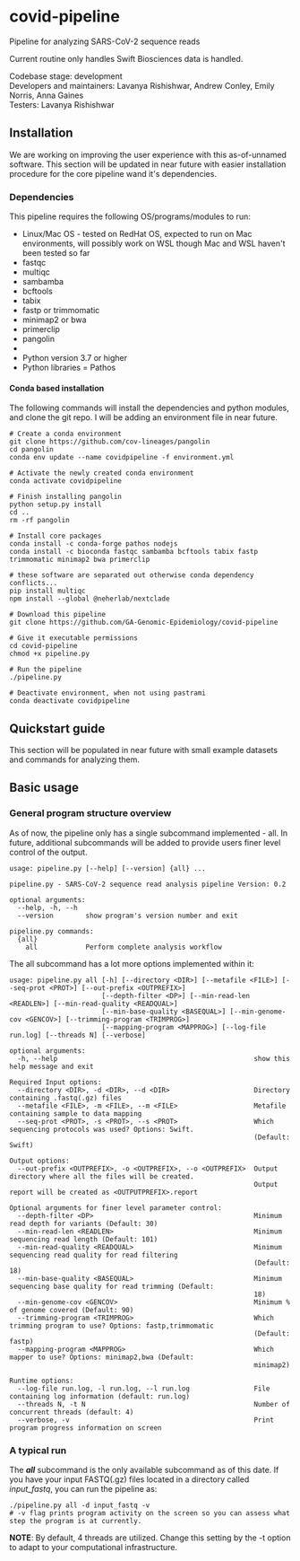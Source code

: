 # covid-pipeline
Pipeline for analyzing SARS-CoV-2 sequence reads  

Current routine only handles Swift Biosciences data is handled.  

Codebase stage: development  
Developers and maintainers: Lavanya Rishishwar, Andrew Conley, Emily Norris, Anna Gaines  
Testers: Lavanya Rishishwar  


## Installation
We are working on improving the user experience with this as-of-unnamed software.  This section will be updated in near future with easier installation procedure for the core pipeline wand it's dependencies.

### Dependencies
This pipeline requires the following OS/programs/modules to run:
* Linux/Mac OS - tested on RedHat OS, expected to run on Mac environments, will possibly work on WSL though Mac and WSL haven't been tested so far
* fastqc
* multiqc
* sambamba
* bcftools
* tabix
* fastp or trimmomatic
* minimap2 or bwa
* primerclip
* pangolin 
* 
* Python version 3.7 or higher
* Python libraries = Pathos



#### Conda based installation
The following commands will install the dependencies and python modules, and clone the git repo.  I will be adding an environment file in near future.
```
# Create a conda environment
git clone https://github.com/cov-lineages/pangolin
cd pangolin
conda env update --name covidpipeline -f environment.yml

# Activate the newly created conda environment
conda activate covidpipeline

# Finish installing pangolin
python setup.py install
cd ..
rm -rf pangolin

# Install core packages
conda install -c conda-forge pathos nodejs
conda install -c bioconda fastqc sambamba bcftools tabix fastp trimmomatic minimap2 bwa primerclip

# these software are separated out otherwise conda dependency conflicts...
pip install multiqc
npm install --global @neherlab/nextclade

# Download this pipeline
git clone https://github.com/GA-Genomic-Epidemiology/covid-pipeline

# Give it executable permissions
cd covid-pipeline
chmod +x pipeline.py

# Run the pipeline
./pipeline.py

# Deactivate environment, when not using pastrami
conda deactivate covidpipeline
```

## Quickstart guide
This section will be populated in near future with small example datasets and commands for analyzing them.

## Basic usage
### General program structure overview
As of now, the pipeline only has a single subcommand implemented - all.  In future, additional subcommands will be added to provide users finer level control of the output.

```
usage: pipeline.py [--help] [--version] {all} ...

pipeline.py - SARS-CoV-2 sequence read analysis pipeline Version: 0.2

optional arguments:
  --help, -h, --h
  --version        show program's version number and exit

pipeline.py commands:
  {all}
    all            Perform complete analysis workflow
```

The all subcommand has a lot more options implemented within it:

```
usage: pipeline.py all [-h] [--directory <DIR>] [--metafile <FILE>] [--seq-prot <PROT>] [--out-prefix <OUTPREFIX>]
                       [--depth-filter <DP>] [--min-read-len <READLEN>] [--min-read-quality <READQUAL>]
                       [--min-base-quality <BASEQUAL>] [--min-genome-cov <GENCOV>] [--trimming-program <TRIMPROG>]
                       [--mapping-program <MAPPROG>] [--log-file run.log] [--threads N] [--verbose]

optional arguments:
  -h, --help                                                 show this help message and exit

Required Input options:
  --directory <DIR>, -d <DIR>, --d <DIR>                     Directory containing .fastq(.gz) files
  --metafile <FILE>, -m <FILE>, --m <FILE>                   Metafile containing sample to data mapping
  --seq-prot <PROT>, -s <PROT>, --s <PROT>                   Which sequencing protocols was used? Options: Swift.
                                                             (Default: Swift)

Output options:
  --out-prefix <OUTPREFIX>, -o <OUTPREFIX>, --o <OUTPREFIX>  Output directory where all the files will be created.
                                                             Output report will be created as <OUTPUTPREFIX>.report

Optional arguments for finer level parameter control:
  --depth-filter <DP>                                        Minimum read depth for variants (Default: 30)
  --min-read-len <READLEN>                                   Minimum sequencing read length (Default: 101)
  --min-read-quality <READQUAL>                              Minimum sequencing read quality for read filtering
                                                             (Default: 18)
  --min-base-quality <BASEQUAL>                              Minimum sequencing base quality for read trimming (Default:
                                                             18)
  --min-genome-cov <GENCOV>                                  Minimum % of genome covered (Default: 90)
  --trimming-program <TRIMPROG>                              Which trimming program to use? Options: fastp,trimmomatic
                                                             (Default: fastp)
  --mapping-program <MAPPROG>                                Which mapper to use? Options: minimap2,bwa (Default:
                                                             minimap2)

Runtime options:
  --log-file run.log, -l run.log, --l run.log                File containing log information (default: run.log)
  --threads N, -t N                                          Number of concurrent threads (default: 4)
  --verbose, -v                                              Print program progress information on screen

```

### A typical run
The ***all*** subcommand is the only available subcommand as of this date.  If you have your input FASTQ(.gz) files located in a directory called *input_fastq*, you can run the pipeline as:

```
./pipeline.py all -d input_fastq -v
# -v flag prints program activity on the screen so you can assess what step the program is at currently.
```
**NOTE**: By default, 4 threads are utilized.  Change this setting by the -t option to adapt to your computational infrastructure.
